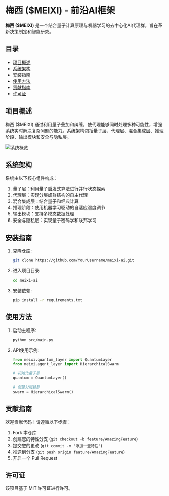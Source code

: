 # 梅西 ($MEIXI) - 前沿AI框架

**梅西 ($MEIXI)** 是一个结合量子计算原理与机器学习的去中心化AI代理群，旨在革新决策制定和智能研究。

## 目录

- [项目概述](#项目概述)
- [系统架构](#系统架构)
- [安装指南](#安装指南)
- [使用方法](#使用方法)
- [贡献指南](#贡献指南)
- [许可证](#许可证)

## 项目概述

梅西 ($MEIXI) 通过利用量子叠加和纠缠，使代理能够同时处理多种可能性，增强系统实时解决复杂问题的能力。系统架构包括量子层、代理层、混合集成层、推理阶段、输出模块和安全与隐私层。

![系统概览](Screenshot%202025-01-17%20at%2012.09.38%20AM.png)

## 系统架构

系统由以下核心组件构成：

1. 量子层：利用量子启发式算法进行并行状态探索
2. 代理层：实现分层蜂群结构的自主代理
3. 混合集成层：结合量子和经典计算
4. 推理阶段：使用机器学习驱动的自适应温度调节
5. 输出模块：支持多模态数据处理
6. 安全与隐私层：实现量子密码学和联邦学习

## 安装指南

1. 克隆仓库:
    ```bash
    git clone https://github.com/YourUsername/meixi-ai.git
    ```
2. 进入项目目录:
    ```bash
    cd meixi-ai
    ```
3. 安装依赖:
    ```bash
    pip install -r requirements.txt
    ```

## 使用方法

1. 启动主程序:
    ```bash
    python src/main.py
    ```

2. API使用示例:
    ```python
    from meixi.quantum_layer import QuantumLayer
    from meixi.agent_layer import HierarchicalSwarm
    
    # 初始化量子层
    quantum = QuantumLayer()
    
    # 创建分层蜂群
    swarm = HierarchicalSwarm()
    ```

## 贡献指南

欢迎贡献代码！请遵循以下步骤：

1. Fork 本仓库
2. 创建您的特性分支 (`git checkout -b feature/AmazingFeature`)
3. 提交您的更改 (`git commit -m '添加一些特性'`)
4. 推送到分支 (`git push origin feature/AmazingFeature`)
5. 开启一个 Pull Request

## 许可证

该项目基于 MIT 许可证进行许可。
